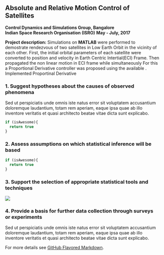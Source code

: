 ## Absolute and Relative Motion Control of Satellites
**Control Dynamics and Simulations Group, Bangalore**  
**Indian Space Research Organisation (ISRO)**
**May - July, 2017**

**Project description:** Simulations on **MATLAB** were performed to demostrate rendezvous of two satellites in Low Earth Orbit in the vicinity of each other. First, the initial orbital parameters of each satellite were converted to position and velocity in Earth Centric Intertial(ECI) Frame. Then propagated the non linear motion in ECI frame while simultaneously   For this a Proportional Derivative controller was proposed using the available . Implemented Proportinal Derivative 

### 1. Suggest hypotheses about the causes of observed phenomena

Sed ut perspiciatis unde omnis iste natus error sit voluptatem accusantium doloremque laudantium, totam rem aperiam, eaque ipsa quae ab illo inventore veritatis et quasi architecto beatae vitae dicta sunt explicabo. 

```javascript
if (isAwesome){
  return true
}
```

### 2. Assess assumptions on which statistical inference will be based

```javascript
if (isAwesome){
  return true
}
```

### 3. Support the selection of appropriate statistical tools and techniques

<img src="images/dummy_thumbnail.jpg?raw=true"/>

### 4. Provide a basis for further data collection through surveys or experiments

Sed ut perspiciatis unde omnis iste natus error sit voluptatem accusantium doloremque laudantium, totam rem aperiam, eaque ipsa quae ab illo inventore veritatis et quasi architecto beatae vitae dicta sunt explicabo. 

For more details see [GitHub Flavored Markdown](https://guides.github.com/features/mastering-markdown/).
